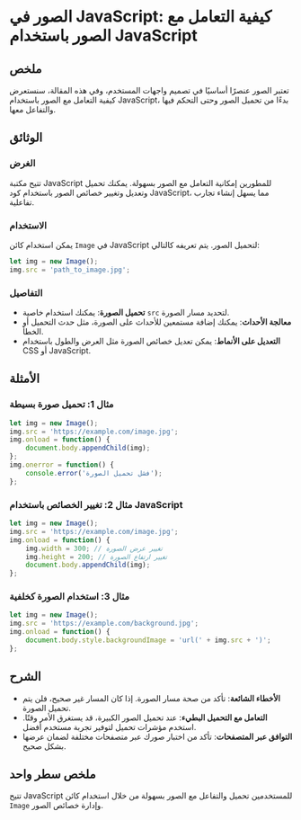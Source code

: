 <!--
Meta Description: # الصور في JavaScript: كيفية التعامل مع الصور باستخدام JavaScript ## ملخص تعتبر الصور عنصرًا أساسيًا في تصميم واجهات المستخدم، وفي هذه المقالة، سنستعر...
Meta Keywords: img, javascript, الصور, الصورة, تحميل
-->

# الصور في JavaScript: كيفية التعامل مع الصور باستخدام JavaScript

## ملخص
تعتبر الصور عنصرًا أساسيًا في تصميم واجهات المستخدم، وفي هذه المقالة، سنستعرض كيفية التعامل مع الصور باستخدام JavaScript، بدءًا من تحميل الصور وحتى التحكم فيها والتفاعل معها.

## الوثائق
### الغرض
تتيح مكتبة JavaScript للمطورين إمكانية التعامل مع الصور بسهولة. يمكنك تحميل وتعديل وتغيير خصائص الصور باستخدام كود JavaScript، مما يسهل إنشاء تجارب تفاعلية.

### الاستخدام
يمكن استخدام كائن `Image` في JavaScript لتحميل الصور. يتم تعريفه كالتالي:
```javascript
let img = new Image();
img.src = 'path_to_image.jpg';
```

### التفاصيل
- **تحميل الصورة**: يمكنك استخدام خاصية `src` لتحديد مسار الصورة.
- **معالجة الأحداث**: يمكنك إضافة مستمعين للأحداث على الصورة، مثل حدث التحميل أو الخطأ.
- **التعديل على الأنماط**: يمكن تعديل خصائص الصورة مثل العرض والطول باستخدام CSS أو JavaScript.

## الأمثلة
### مثال 1: تحميل صورة بسيطة
```javascript
let img = new Image();
img.src = 'https://example.com/image.jpg';
img.onload = function() {
    document.body.appendChild(img);
};
img.onerror = function() {
    console.error('فشل تحميل الصورة');
};
```

### مثال 2: تغيير الخصائص باستخدام JavaScript
```javascript
let img = new Image();
img.src = 'https://example.com/image.jpg';
img.onload = function() {
    img.width = 300; // تغيير عرض الصورة
    img.height = 200; // تغيير ارتفاع الصورة
    document.body.appendChild(img);
};
```

### مثال 3: استخدام الصورة كخلفية
```javascript
let img = new Image();
img.src = 'https://example.com/background.jpg';
img.onload = function() {
    document.body.style.backgroundImage = 'url(' + img.src + ')';
};
```

## الشرح
- **الأخطاء الشائعة**: تأكد من صحة مسار الصورة. إذا كان المسار غير صحيح، فلن يتم تحميل الصورة.
- **التعامل مع التحميل البطيء**: عند تحميل الصور الكبيرة، قد يستغرق الأمر وقتًا. استخدم مؤشرات تحميل لتوفير تجربة مستخدم أفضل.
- **التوافق عبر المتصفحات**: تأكد من اختبار صورك عبر متصفحات مختلفة لضمان عرضها بشكل صحيح.

## ملخص سطر واحد
تتيح JavaScript للمستخدمين تحميل والتفاعل مع الصور بسهولة من خلال استخدام كائن `Image` وإدارة خصائص الصور.